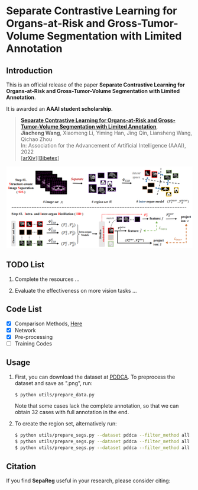 # Separate Contrastive Learning for Organs-at-Risk and Gross-Tumor-Volume Segmentation with Limited Annotation

## Introduction

This is an official release of the paper **Separate Contrastive Learning for Organs-at-Risk and Gross-Tumor-Volume Segmentation with Limited Annotation**.

It is awarded an **AAAI student scholarship**.

> [**Separate Contrastive Learning for Organs-at-Risk and Gross-Tumor-Volume Segmentation with Limited Annotation**](https://arxiv.org/abs/2112.02743),   <br/>
> **Jiacheng Wang**, Xiaomeng Li, Yiming Han, Jing Qin, Liansheng Wang, Qichao Zhou<br/>
> In: Association for the Advancement of Artificial Intelligence (AAAI), 2022  <br/>
> [[arXiv](https://arxiv.org/abs/2112.02743)][[Bibetex](https://github.com/jcwang123/Separate_CL#citation)]

<div align="center" border=> <img src=framework.png width="600" > </div>

## TODO List

1. Complete the resources ...

2. Evaluate the effectiveness on more vision tasks ...


## Code List

- [x] Comparison Methods, [Here](https://github.com/jcwang123/AwesomeContrastiveLearning)
- [x] Network
- [x] Pre-processing
- [ ] Training Codes

## Usage

<!-- ### For PDDCA dataset -->

1. First, you can download the dataset at [PDDCA](https://www.imagenglab.com/newsite/pddca/). To preprocess the dataset and save as ".png", run:

    ```bash
    $ python utils/prepare_data.py
    ```

    Note that some cases lack the complete annotation, so that we can obtain 32 cases with full annotation in the end.

2. To create the region set, alternatively run:

    ```bash
    $ python utils/prepare_segs.py --dataset pddca --filter_method all --seg_method fb --min_size 400
    $ python utils/prepare_segs.py --dataset pddca --filter_method all --seg_method slic --n_segments 32
    $ python utils/prepare_segs.py --dataset pddca --filter_method all --seg_method slice --n_segments 32
    ```

## Citation

If you find **SepaReg** useful in your research, please consider citing:

